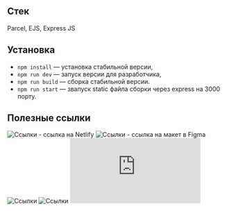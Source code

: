 ## Стек

Parcel, EJS, Express JS

## Установка

- `npm install` — установка стабильной версии,
- `npm run dev` — запуск версии для разработчика,
- `npm run build` — сборка стабильной версии.
- `npm run start` — звапуск static файла сборки через express на 3000 порту.

## **Полезные ссылки**

![Ссылки](https://subtle-khapse-af4972.netlify.app/) - ссылка на Netlify
![Ссылки](<https://www.figma.com/file/dkwUxkhvZEMWdX3687Rs9l/Chat_external_link-(Copy)?node-id=1%3A600&t=wtNdIgpdqE4lwIUG-0>) - ссылка на макет в Figma
![Ссылки](https://parceljs.org/docs/)
![Ссылки](https://ejs.co/)
![Ссылки](https://expressjs.com/ru/guide/routing.html)
